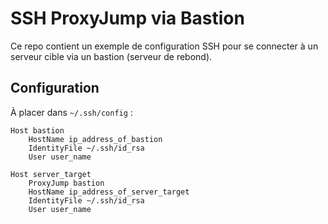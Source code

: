 # SSH ProxyJump via Bastion

Ce repo contient un exemple de configuration SSH pour se connecter à un serveur cible via un bastion (serveur de rebond).

## Configuration

À placer dans `~/.ssh/config` :

```ssh
Host bastion               
    HostName ip_address_of_bastion  
    IdentityFile ~/.ssh/id_rsa      
    User user_name

Host server_target        
    ProxyJump bastion      
    HostName ip_address_of_server_target  
    IdentityFile ~/.ssh/id_rsa           
    User user_name
   ```                    

